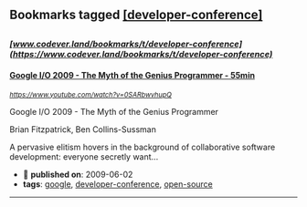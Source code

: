 ## Bookmarks tagged [[developer-conference]](https://www.codever.land/search?q=[developer-conference])

_<sup><sup>[www.codever.land/bookmarks/t/developer-conference](https://www.codever.land/bookmarks/t/developer-conference)</sup></sup>_
---
#### [Google I/O 2009 - The Myth of the Genius Programmer - 55min](https://www.youtube.com/watch?v=0SARbwvhupQ)
_<sup>https://www.youtube.com/watch?v=0SARbwvhupQ</sup>_

Google I/O 2009 - The Myth of the Genius Programmer

Brian Fitzpatrick, Ben Collins-Sussman

A pervasive elitism hovers in the background of collaborative software development:  everyone secretly want...
* :calendar: **published on**: 2009-06-02
* **tags**: [google](../tagged/google.md), [developer-conference](../tagged/developer-conference.md), [open-source](../tagged/open-source.md)
---
